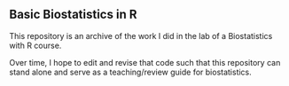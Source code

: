 ## Basic Biostatistics in R

This repository is an archive of the work I did in the lab of a Biostatistics with R course. 

Over time, I hope to edit and revise that code such that this repository can stand alone and 
serve as a teaching/review guide for biostatistics. 